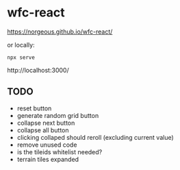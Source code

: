 # wfc-react

https://norgeous.github.io/wfc-react/

or locally:

`npx serve`

http://localhost:3000/


## TODO
- reset button
- generate random grid button
- collapse next button
- collapse all button
- clicking collaped should reroll (excluding current value)
- remove unused code
- is the tileids whitelist needed?
- terrain tiles expanded